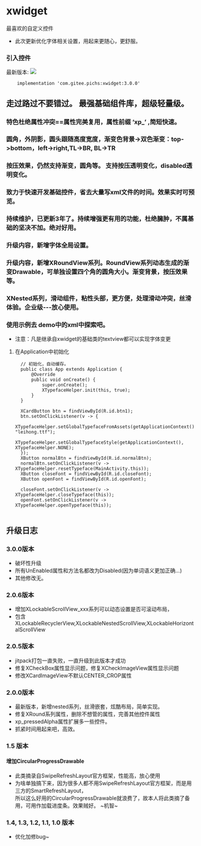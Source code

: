 # xwidget

最喜欢的自定义控件

- 此次更新优化字体相关设置，用起来更随心，更舒服。

### 引入控件

最新版本:  [![](https://jitpack.io/v/com.gitee.pichs/xwidget.svg)](https://jitpack.io/#com.gitee.pichs/xwidget)

        implementation 'com.gitee.pichs:xwidget:3.0.0'

## 走过路过不要错过。 最强基础组件库，超级轻量级。

### 特色杜绝属性冲突==属性完美复用，属性前缀 ‘xp_’ ,简短快速。

### 圆角，外阴影，圆头跟随高度宽度，渐变色背景->双色渐变：top->bottom，left->right,TL->BR, BL->TR

### 按压效果，仍然支持渐变，圆角等。 支持按压透明变化，disabled透明变化。

### 致力于快速开发基础控件，省去大量写xml文件的时间。效果实时可预览。

### 持续维护，已更新3年了。持续增强更有用的功能，杜绝臃肿，不属基础的坚决不加。绝对好用。

### 升级内容，新增字体全局设置。

### 升级内容，新增XRoundView系列。RoundView系列动态生成的渐变Drawable，可单独设置四个角的圆角大小。渐变背景，按压效果等。

### XNested系列，滑动组件，粘性头部，更方便，处理滑动冲突，丝滑体验。企业级---放心使用。

### 使用示例去 demo中的xml中探索吧。

- 注意：凡是继承自xwidget的基础类的textview都可以实现字体变更

1. 在Application中初始化

    ```
      // 初始化，自动缓存。
      public class App extends Application {
          @Override
          public void onCreate() {
              super.onCreate();
              XTypefaceHelper.init(this, true);
          }
      }
    
      XCardButton btn = findViewById(R.id.btn1);
      btn.setOnClickListener(v -> {
          XTypefaceHelper.setGlobalTypefaceFromAssets(getApplicationContext(), "leihong.ttf");
          XTypefaceHelper.setGlobalTypefaceStyle(getApplicationContext(), XTypefaceHelper.NONE);
      });
      XButton normalBtn = findViewById(R.id.normalBtn);
      normalBtn.setOnClickListener(v -> XTypefaceHelper.resetTypeface(MainActivity.this));
      XButton closeFont = findViewById(R.id.closeFont);
      XButton openFont = findViewById(R.id.openFont);

      closeFont.setOnClickListener(v -> XTypefaceHelper.closeTypeface(this));
      openFont.setOnClickListener(v -> XTypefaceHelper.openTypeface(this));
        
    ```

## 升级日志

### 3.0.0版本
- 破坏性升级
- 所有UnEnabled属性和方法名都改为Disabled(因为单词语义更加正确...)
- 其他修改无。

### 2.0.6版本

- 增加XLockableScrollView_xxx系列可以动态设置是否可滚动布局，
- 包含XLockableRecyclerView,XLockableNestedScrollView,XLockableHorizontalScrollView

### 2.0.5版本

- jitpack打包一直失败，一直升级到此版本才成功
- 修复XCheckBox属性显示问题，修复XCheckImageView属性显示问题
- 修改XCardImageView不默认CENTER_CROP属性

### 2.0.0版本

- 最新版本，新增nested系列，丝滑嵌套，炫酷布局，简单实现。
- 修复XRound系列属性，删除不想管的属性，完善其他控件属性
- xp_pressedAlpha属性扩展多一些控件。
- 抓紧时间用起来吧，高效。

### 1.5 版本

#### 增加CircularProgressDrawable

- 此类摘录自SwipeRefreshLayout官方框架，性能高，放心使用
- 为啥单独搞下来，因为很多人都不用SwipeRefreshLayout官方框架，而是用三方的SmartRefreshLayout，<br>
  所以这么好用的CircularProgressDrawable就浪费了，故本人将此类摘了备用，可用作加载进度条。效果贼好。 ~机智~

### 1.4, 1.3, 1.2, 1.1, 1.0 版本

- 优化加修bug~
